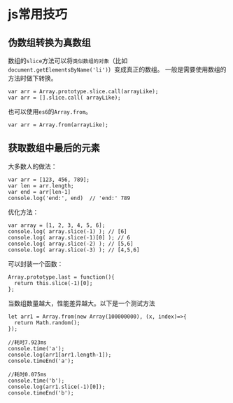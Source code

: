 # js常用技巧

## 伪数组转换为真数组
数组的`slice`方法可以将`类似数组的对象`（比如`document.getElementsByName('li')`）变成真正的数组。
一般是需要使用数组的方法时做下转换。
```
var arr = Array.prototype.slice.call(arrayLike);
var arr = [].slice.call( arrayLike);
```
也可以使用`es6`的`Array.from`。
```
var arr = Array.from(arrayLike);
```

## 获取数组中最后的元素
大多数人的做法：
```
var arr = [123, 456, 789];
var len = arr.length;
var end = arr[len-1]
console.log('end:', end)  // 'end:' 789
```

优化方法：
```
var array = [1, 2, 3, 4, 5, 6];
console.log( array.slice(-1) ); // [6]
console.log( array.slice(-1)[0] ); // 6
console.log( array.slice(-2) ); // [5,6]
console.log( array.slice(-3) ); // [4,5,6]
```

可以封装一个函数：
```
Array.prototype.last = function(){
  return this.slice(-1)[0];
};
```
当数组数量越大，性能差异越大。以下是一个测试方法
```
let arr1 = Array.from(new Array(100000000), (x, index)=>{
  return Math.random();
});

//耗时7.923ms
console.time('a');
console.log(arr1[arr1.length-1]);
console.timeEnd('a');

//耗时0.075ms
console.time('b');
console.log(arr1.slice(-1)[0]);
console.timeEnd('b');
```

